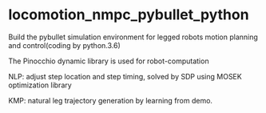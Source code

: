 # locomotion_nmpc_pybullet_python

Build the pybullet simulation environment for legged robots motion planning and control(coding by python.3.6)

The Pinocchio dynamic library is used for robot-computation

NLP: adjust step location and step timing, solved by SDP using MOSEK optimization library

KMP: natural leg trajectory generation by learning from demo.
